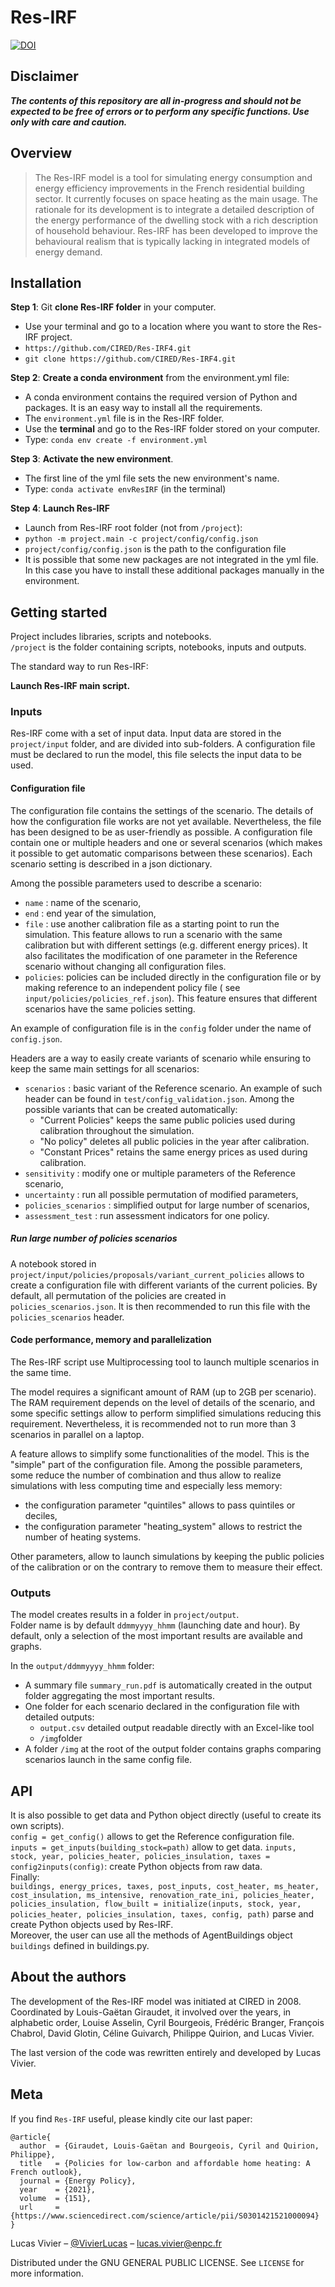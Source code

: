 # Res-IRF

[![DOI](https://zenodo.org/badge/DOI/10.5281/zenodo.6553021.svg)](https://doi.org/10.5281/zenodo.6553021)

## Disclaimer

**_The contents of this repository are all in-progress and should not be expected to be free of errors or to perform any
specific functions. Use only with care and caution._**

## Overview

> The Res-IRF model is a tool for simulating energy consumption and energy efficiency improvements in the French
> residential building sector. It currently focuses on space heating as the main usage. The rationale for its development
> is to integrate a detailed description of the energy performance of the dwelling stock with a rich description of
> household behaviour. Res-IRF has been developed to improve the behavioural realism that is typically lacking in
> integrated models of energy demand.

## Installation

**Step 1**: Git **clone Res-IRF folder** in your computer.

- Use your terminal and go to a location where you want to store the Res-IRF project.
- `https://github.com/CIRED/Res-IRF4.git`
- `git clone https://github.com/CIRED/Res-IRF4.git`

**Step 2**: **Create a conda environment** from the environment.yml file:

- A conda environment contains the required version of Python and packages. It is an easy way to install all the
  requirements.
- The `environment.yml` file is in the Res-IRF folder.
- Use the **terminal** and go to the Res-IRF folder stored on your computer.
- Type: `conda env create -f environment.yml`

**Step 3**: **Activate the new environment**.

- The first line of the yml file sets the new environment's name.
- Type: `conda activate envResIRF` (in the terminal)

**Step 4**: **Launch Res-IRF**

- Launch from Res-IRF root folder (not from `/project`):
- `python -m project.main -c project/config/config.json`
- `project/config/config.json` is the path to the configuration file
- It is possible that some new packages are not integrated in the yml file. In this case you have to install these
  additional packages manually in the environment.

## Getting started

Project includes libraries, scripts and notebooks.  
`/project` is the folder containing scripts, notebooks, inputs and outputs.

The standard way to run Res-IRF:

**Launch Res-IRF main script.**

### Inputs

Res-IRF come with a set of input data. Input data are stored in the `project/input` folder, and are divided into
sub-folders. 
A configuration file must be declared to run the model, this file selects the input data to be used.

#### Configuration file

The configuration file contains the settings of the scenario.
The details of how the configuration file works are not yet available. Nevertheless, the file has been designed to be as
user-friendly as possible.
A configuration file contain one or multiple headers and one or several scenarios (which makes it possible to get
automatic comparisons between these
scenarios). Each scenario setting is described in a json dictionary.

Among the possible parameters used to describe a scenario:
- `name` : name of the scenario,
- `end` : end year of the simulation,
- `file` : use another calibration file as a starting point to run the simulation. This feature allows to run a scenario
with the same calibration but with different settings (e.g. different energy prices). It also facilitates the modification
of one parameter in the Reference scenario without changing all configuration files.
- `policies`: policies can be included directly in the configuration file or by making reference to an independent policy file (
see `input/policies/policies_ref.json`). This feature ensures that different scenarios have the same policies setting.

An example of configuration file is in the `config` folder under the name of `config.json`.

Headers are a way to easily create variants of scenario while ensuring to keep the same main settings for all scenarios:
- `scenarios` : basic variant of the Reference scenario. An example of such header can be found in `test/config_validation.json`.
Among the possible variants that can be created automatically:
  - "Current Policies" keeps the same public policies used during calibration throughout the simulation.
  - "No policy" deletes all public policies in the year after calibration.
  - "Constant Prices" retains the same energy prices as used during calibration.
- `sensitivity` : modify one or multiple parameters of the Reference scenario,
- `uncertainty` : run all possible permutation of modified parameters, 
- `policies_scenarios` : simplified output for large number of scenarios,
- `assessment_test` : run assessment indicators for one policy.

##### Run large number of policies scenarios

A notebook stored in `project/input/policies/proposals/variant_current_policies` allows to create a configuration file with
different variants of the current policies.
By default, all permutation of the policies are created in `policies_scenarios.json`. 
It is then recommended to run this file with the `policies_scenarios` header.

#### Code performance, memory and parallelization

The Res-IRF script use Multiprocessing tool to launch multiple scenarios in the same time.

The model requires a significant amount of RAM (up to 2GB per scenario).
The RAM requirement depends on the level of details of the scenario, and some specific settings allow to perform
simplified simulations reducing this requirement.
Nevertheless, it is recommended not to run more than 3 scenarios in parallel on a laptop.

A feature allows to simplify some functionalities of the model. This is the "simple" part of the configuration file.
Among the possible parameters, some reduce the number of combination and thus allow to realize simulations with less
computing time and especially less memory:

- the configuration parameter "quintiles" allows to pass quintiles or deciles,
- the configuration parameter "heating_system" allows to restrict the number of heating systems.

Other parameters, allow to launch simulations by keeping the public policies of the calibration or on the contrary to
remove them to measure their effect.

### Outputs

The model creates results in a folder in `project/output`.  
Folder name is by default `ddmmyyyy_hhmm` (launching date and hour).
By default, only a selection of the most important results are available and graphs.

In the `output/ddmmyyyy_hhmm` folder:

- A summary file `summary_run.pdf` is automatically created in the output folder aggregating the most important results.
- One folder for each scenario declared in the configuration file with detailed outputs:
    - `output.csv` detailed output readable directly with an Excel-like tool
    - `/img`folder
- A folder `/img` at the root of the output folder contains graphs comparing scenarios launch in the same config file.

## API

It is also possible to get data and Python object directly (useful to create its own scripts).  
`config = get_config()` allows to get the Reference configuration file.  
`inputs = get_inputs(building_stock=path)` allow to get data.
`inputs, stock, year, policies_heater, policies_insulation, taxes = config2inputs(config)`: create Python objects from
raw data.  
Finally:  
`buildings, energy_prices, taxes, post_inputs, cost_heater, ms_heater, cost_insulation, ms_intensive, renovation_rate_ini, policies_heater, policies_insulation, flow_built = initialize(inputs, stock, year, policies_heater, policies_insulation, taxes, config, path)`
parse and create Python objects used by Res-IRF.  
Moreover, the user can use all the methods of AgentBuildings object `buildings` defined in buildings.py.

## About the authors

The development of the Res-IRF model was initiated at CIRED in 2008. Coordinated by Louis-Gaëtan Giraudet, it involved
over the years, in alphabetic order, Louise Asselin, Cyril Bourgeois, Frédéric Branger, François Chabrol, David Glotin,
Céline Guivarch, Philippe Quirion, and Lucas Vivier.

The last version of the code was rewritten entirely and developed by Lucas Vivier.

## Meta

If you find `Res-IRF` useful, please kindly cite our last paper:

```
@article{
  author  = {Giraudet, Louis-Gaëtan and Bourgeois, Cyril and Quirion, Philippe},
  title   = {Policies for low-carbon and affordable home heating: A French outlook},
  journal = {Energy Policy},
  year    = {2021},
  volume  = {151},
  url     = {https://www.sciencedirect.com/science/article/pii/S0301421521000094}
}
```

Lucas Vivier – [@VivierLucas](https://twitter.com/VivierLucas) – lucas.vivier@enpc.fr

Distributed under the GNU GENERAL PUBLIC LICENSE. See ``LICENSE`` for more information.
